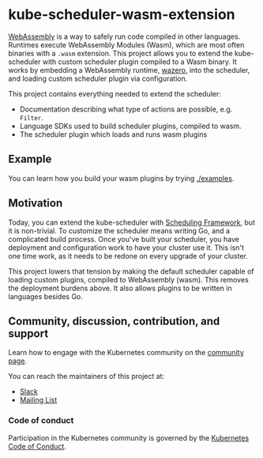 # kube-scheduler-wasm-extension

[WebAssembly](https://webassembly.org/) is a way to safely run code compiled in other
languages. Runtimes execute WebAssembly Modules (Wasm), which are most often
binaries with a `.wasm` extension.
This project allows you to extend the kube-scheduler with custom scheduler plugin compiled to a Wasm
binary. It works by embedding a WebAssembly runtime, [wazero](https://wazero.io), into the
scheduler, and loading custom scheduler plugin via configuration.

This project contains everything needed to extend the scheduler:
- Documentation describing what type of actions are possible, e.g. `Filter`.
- Language SDKs used to build scheduler plugins, compiled to wasm.
- The scheduler plugin which loads and runs wasm plugins

## Example

You can learn how you build your wasm plugins by trying [./examples](./examples/).

## Motivation

Today, you can extend the kube-scheduler with [Scheduling Framework](https://kubernetes.io/docs/concepts/scheduling-eviction/scheduling-framework/), 
but it is non-trivial. 
To customize the scheduler means writing Go, and a complicated build process. 
Once you've built your scheduler, you have deployment and configuration work to have your cluster use it. 
This isn't one time work, as it needs to be redone on every upgrade of your cluster.

This project lowers that tension by making the default scheduler capable of loading custom plugins, compiled to WebAssembly (wasm). 
This removes the deployment burdens above. It also allows plugins to be written in languages besides Go.

## Community, discussion, contribution, and support

Learn how to engage with the Kubernetes community on the [community page](http://kubernetes.io/community/).

You can reach the maintainers of this project at:

- [Slack](https://kubernetes.slack.com/messages/sig-scheduling)
- [Mailing List](https://groups.google.com/forum/#!forum/kubernetes-sig-scheduling)

### Code of conduct

Participation in the Kubernetes community is governed by the [Kubernetes Code of Conduct](code-of-conduct.md).
